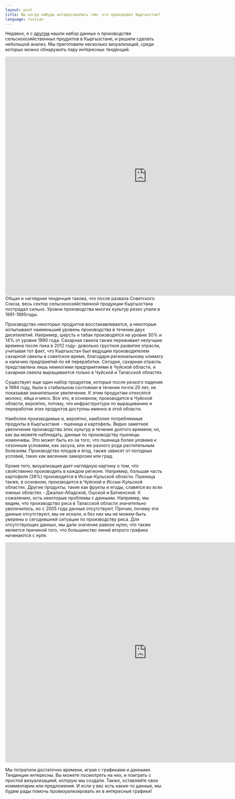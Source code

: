 ```yaml
---
layout: post
title: Вы когда нибудь интересовались тем, что производит Кыргызстан?
language: russian
---
```


Недавно, я с [другом](http://pabloem.github.io) нашли набор данных о производстве сельскохозяйственных продуктов в Кыргызстане, и решили сделать небольшой анализ. Мы приготовили несколько визуализаций, среди которых можно обнаружить пару интересных тенденций.
<iframe src="http://pabloem.github.io/kyrgyz-data/kg_production_map.html?lang=russian" width="900" height="760" frameborder="0" scrolling="no"></iframe>
Общая и наглядная тенденция такова, что после развала Советского Союза, весь сектор сельскохозяйственной продукции Кыргызстана пострадал сильно. Уровни производства многих культур резко упали в 1991-1995годы.

Производство некоторых продуктов восстанавливается, а некоторые испытывают наименьший уровень производства в течении двух десятилетий. Например, шерсть и табак производятся на уровне 30% и 14% от уровня 1990 года. Сахарная свекла также переживает нелучшие времена после пика в 2012 году- довольно грустное развитие отрасли, учитывая тот факт, что Кыргызстан был ведущим производителем сахарной свеклы в советское время, благодаря региональному климату и наличию предприятий по её переработке. Сегодня, сахарная отрасль представлена лишь немногими предприятиями в Чуйской области, и сахарная свекла выращивается только в Чуйской и Таласской областях.

Существует еще один набор продуктов, которые после резкого падения в 1994 году, были в стабильном состоянии в течение почти 20 лет, не показывая значительное увеличение. К этим продуктам относятся молоко, яйца и мясо. Все это, в основном, производится в Чуйской области, вероятно, потому, что инфраструктура по выращиванию и переработке этих продуктов доступны именно в этой области.

Наиболее производимые и, вероятно, наиболее потребляемые продукты в Кыргызстане - пшеница и картофель. Видно заметное увеличение производства этих культур в течение долгого времени; но, как вы можете наблюдать, данные по производству пшеницы изменчивы. Это может быть из-за того, что пшеница более уязвима к сезонным условиям, как засухa, или же разного рода растительным болезням. Производство плодов и ягод, также зависят от погодных условий, таких как весенние заморозки или град.

Кроме того, визуализация дает наглядную картину о том, что свойственно производить в каждом регионе. Например, большая часть картофеля (38%) производится в Иссык-Кульской области. Пшеница также, в основном, производится в Чуйской и Иссык-Кульской областях. Другие продукты, такие как фрукты и ягоды, славятся во всех южных областях - Джалал-Абадской, Ошской и Баткенской. 
К сожалению, есть некоторые проблемы с данными. Например, мы видим, что производство риса в Таласской области значительно увеличилось, но с 2005 года данные отсутствуют. Причин, почему эти данные отсутствуют, мы не искали, и без них мы не можем быть уверены о сегодняшней ситуации по производству риса. Для отсутствующих данных, мы дали значение равное нулю; что также является причиной того, что большинство линий второго графика начинаются с нуля.

<iframe src="http://pabloem.github.io/kyrgyz-data/kg_production_chart.html?lang=russian" width="900" height="700" frameborder="0" scrolling="no"></iframe>

Мы потратили достаточно времени, играя с графиками и данными. Тенденции интересны. Вы можете посмотреть на них, и поиграть с простой визуализацией, которую мы создали. Также, оставляйте свои комментарии или предложения. И если у вас есть какие-то данные, мы будем рады помочь провизуализировать их в интересные графики!
